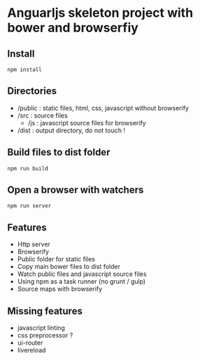 # Anguarljs skeleton project with bower and browserfiy

## Install
    npm install
    
## Directories

 - /public : static files, html, css, javascript without browserify
 - /src : source files
   - /js : javascript source files for browserify
 - /dist : output directory, do not touch !

## Build files to dist folder
    npm run build

## Open a browser with watchers
    npm run server

## Features

 - Http server
 - Browserify
 - Public folder for static files
 - Copy main bower files to dist folder
 - Watch public files and javascript source files
 - Using npm as a task runner (no grunt / gulp)
 - Source maps with browserify

## Missing features

- javascript linting
- css preprocessor ?
- ui-router
- livereload
